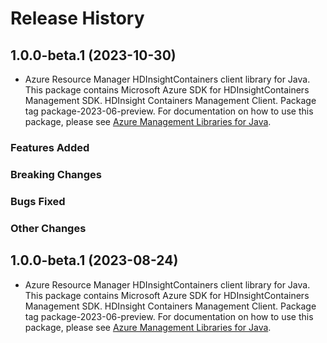 # Release History

## 1.0.0-beta.1 (2023-10-30)

- Azure Resource Manager HDInsightContainers client library for Java. This package contains Microsoft Azure SDK for HDInsightContainers Management SDK. HDInsight Containers Management Client. Package tag package-2023-06-preview. For documentation on how to use this package, please see [Azure Management Libraries for Java](https://aka.ms/azsdk/java/mgmt).

### Features Added

### Breaking Changes

### Bugs Fixed

### Other Changes

## 1.0.0-beta.1 (2023-08-24)

- Azure Resource Manager HDInsightContainers client library for Java. This package contains Microsoft Azure SDK for HDInsightContainers Management SDK. HDInsight Containers Management Client. Package tag package-2023-06-preview. For documentation on how to use this package, please see [Azure Management Libraries for Java](https://aka.ms/azsdk/java/mgmt).
